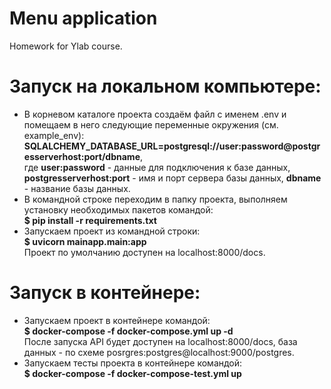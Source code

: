 # Menu application

 Homework for Ylab course.

# Запуск на локальном компьютере:

<ul>
 <li>В корневом каталоге проекта создаём файл с именем .env и помещаем в него следующие переменные окружения (см. example_env):<br>
  <b>SQLALCHEMY_DATABASE_URL=postgresql://user:password@postgresserverhost:port/dbname</b>,<br>
  где <b>user:password</b> - данные для подключения к базе данных, <b>postgresserverhost:port</b> - имя и порт сервера базы данных, <b>dbname</b> - название базы данных.
 <li>В командной строке переходим в папку проекта, выполняем установку необходимых пакетов командой:<br>
  <b>$ pip install -r requirements.txt</b></li>
 <li>Запускаем проект из командной строки:<br>
  <b>$ uvicorn mainapp.main:app</b><br>Проект по умолчанию доступен на localhost:8000/docs.
 </li>
</ul>

# Запуск в контейнере:

<ul>
 <li>Запускаем проект в контейнере командой:<br>
  <b>$ docker-compose -f docker-compose.yml up -d</b><br>
  После запуска API будет доступен на localhost:8000/docs,
  база данных - по схеме posrgres:postgres@localhost:9000/postgres.
 </li>
 <li>Запускаем тесты проекта в контейнере командой:<br>
  <b>$ docker-compose -f docker-compose-test.yml up</b>
 </li>
</ul>
